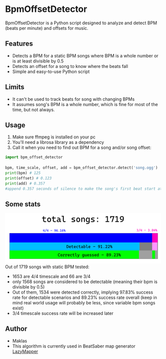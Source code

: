# BpmOffsetDetector

BpmOffsetDetector is a Python script designed to analyze and detect BPM (beats per minute) and offsets for music.

## Features
- Detects a BPM for a static BPM songs where BPM is a whole number or is at least divisible by 0.5
- Detects an offset for a song to know where the beats fall 
- Simple and easy-to-use Python script

## Limits
- It can't be used to track beats for song with changing BPMs
- It assumes song's BPM is a whole number, which is fine for most of the time, but not always.  

## Usage
1. Make sure ffmpeg is installed on your pc
2. You'll need a librosa library as a dependency
3. Call it when you need to find out BPM for a song and/or song offset:
```python
import bpm_offset_detector

bpm, time_scale, offset, add = bpm_offset_detector.detect('song.ogg')
print(bpm) # 125
print(offset) # 0.123 
print(add) # 0.357
#append 0.357 seconds of silence to make the song's first beat start at exactly 0.0 seconds
```


## Some stats
![Correct guess statistics](test/Stats.png)
Out of 1719 songs with static BPM tested:
- 1653 are 4/4 timescale and 66 are 3/4
- only 1568 songs are considered to be detectable (meaning their bpm is divisible by 0.5)
- Out of them, 1534 were detected correctly, implying 97.83% success rate for detectable scenarios and 89.23% success rate overall (keep in mind real world usage will probably be less, since variable bpm songs exist)
- 3/4 timescale success rate will be increased later

## Author
- Maklas
- This algorithm is currently used in BeatSaber map generator [LazyMapper](https://www.reddit.com/r/beatsaber/comments/1hwtgxq/i_made_a_map_generator/) 